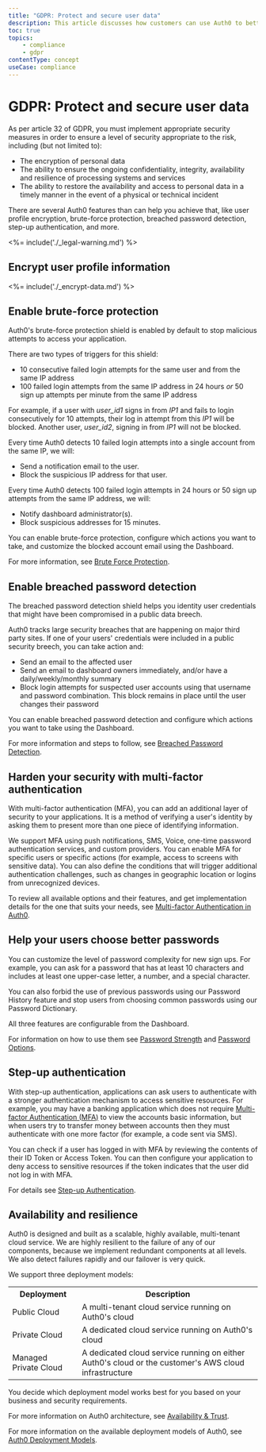 ```yaml
---
title: "GDPR: Protect and secure user data"
description: This article discusses how customers can use Auth0 to better protect and secure their user's personal data
toc: true
topics:
    - compliance
    - gdpr
contentType: concept
useCase: compliance
---
```

# GDPR: Protect and secure user data

As per article 32 of GDPR, you must implement appropriate security measures in order to ensure a level of security appropriate to the risk, including (but not limited to):

- Τhe encryption of personal data
- Τhe ability to ensure the ongoing confidentiality, integrity, availability and resilience of processing systems and services
- Τhe ability to restore the availability and access to personal data in a timely manner in the event of a physical or technical incident

There are several Auth0 features than can help you achieve that, like user profile encryption, brute-force protection, breached password detection, step-up authentication, and more.

<%= include('./_legal-warning.md') %>

## Encrypt user profile information

<%= include('./_encrypt-data.md') %>

## Enable brute-force protection

Auth0's brute-force protection shield is enabled by default to stop malicious attempts to access your application. 

There are two types of triggers for this shield:

* 10 consecutive failed login attempts for the same user and from the same IP address
* 100 failed login attempts from the same IP address in 24 hours *or* 50 sign up attempts per minute from the same IP address

For example, if a user with *user_id1* signs in from *IP1* and fails to login consecutively for 10 attempts, their log in attempt from this *IP1* will be blocked. Another user, *user_id2*, signing in from *IP1* will not be blocked.

Every time Auth0 detects 10 failed login attempts into a single account from the same IP, we will:

- Send a notification email to the user.
- Block the suspicious IP address for that user.

Every time Auth0 detects 100 failed login attempts in 24 hours or 50 sign up attempts from the same IP address, we will:

- Notify dashboard administrator(s).
- Block suspicious addresses for 15 minutes.

You can enable brute-force protection, configure which actions you want to take, and customize the blocked account email using the Dashboard. 

For more information, see [Brute Force Protection](/anomaly-detection#brute-force-protection).  

## Enable breached password detection

The breached password detection shield helps you identity user credentials that might have been compromised in a public data breech. 

Auth0 tracks large security breaches that are happening on major third party sites. If one of your users' credentials were included in a public security breech, you can take action and:

- Send an email to the affected user
- Send an email to dashboard owners immediately, and/or have a daily/weekly/monthly summary
- Block login attempts for suspected user accounts using that username and password combination. This block remains in place until the user changes their password

You can enable breached password detection and configure which actions you want to take using the Dashboard. 

For more information and steps to follow, see [Breached Password Detection](/anomaly-detection#breached-password-detection).

## Harden your security with multi-factor authentication

With multi-factor authentication (MFA), you can add an additional layer of security to your applications. It is a method of verifying a user's identity by asking them to present more than one piece of identifying information.

We support MFA using push notifications, SMS, Voice, one-time password authentication services, and custom providers. You can enable MFA for specific users or specific actions (for example, access to screens with sensitive data). You can also define the conditions that will trigger additional authentication challenges, such as changes in geographic location or logins from unrecognized devices.

To review all available options and their features, and get implementation details for the one that suits your needs, see [Multi-factor Authentication in Auth0](/mfa).

## Help your users choose better passwords

You can customize the level of password complexity for new sign ups. For example, you can ask for a password that has at least 10 characters and includes at least one upper-case letter, a number, and a special character.

You can also forbid the use of previous passwords using our Password History feature and stop users from choosing common passwords using our Password Dictionary.

All three features are configurable from the Dashboard. 

For information on how to use them see [Password Strength](/connections/database/password-strength) and [Password Options](/connections/database/password-options).

## Step-up authentication

With step-up authentication, applications can ask users to authenticate with a stronger authentication mechanism to access sensitive resources. For example, you may have a banking application which does not require [Multi-factor Authentication (MFA)](/mfa) to view the accounts basic information, but when users try to transfer money between accounts then they must authenticate with one more factor (for example, a code sent via SMS).

You can check if a user has logged in with MFA by reviewing the contents of their ID Token or Access Token. You can then configure your application to deny access to sensitive resources if the token indicates that the user did not log in with MFA.

For details see [Step-up Authentication](/mfa/concepts/step-up-authentication).

## Availability and resilience

Auth0 is designed and built as a scalable, highly available, multi-tenant cloud service. We are highly resilient to the failure of any of our components, because we  implement redundant components at all levels. We also detect failures rapidly and our failover is very quick. 

We support three deployment models:

<table class="table">
<tr>
    <th>Deployment</th>
    <th>Description</th>
</tr>
<tr>
    <td>Public Cloud</td>
    <td>A multi-tenant cloud service running on Auth0's cloud</td>
</tr>
<tr>
    <td>Private Cloud</td>
    <td>A dedicated cloud service running on Auth0's cloud</td>
</tr>
<tr>
    <td>Managed Private Cloud</td>
    <td>A dedicated cloud service running on either Auth0's cloud or the customer's AWS cloud infrastructure</td>
</tr>
</table>

You decide which deployment model works best for you based on your business and security requirements.

For more information on Auth0 architecture, see [Availability & Trust](https://auth0.com/availability-trust).

For more information on the available deployment models of Auth0, see [Auth0 Deployment Models](/getting-started/deployment-models).
